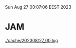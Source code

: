 Sun Aug 27 00:07:06 EEST 2023
# JAM
<a href='./cache/202308/27_00.log'>./cache/202308/27_00.log</a>
